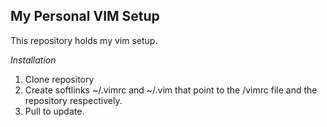My Personal VIM Setup
---------------------

This repository holds my vim setup.

*Installation*

1. Clone repository
2. Create softlinks ~/.vimrc and ~/.vim that point to the /vimrc file and 
   the repository respectively.
3. Pull to update.
